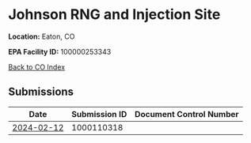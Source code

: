 # Johnson RNG and Injection Site

**Location:** Eaton, CO

**EPA Facility ID:** 100000253343

[Back to CO Index](../../index.md)

## Submissions

| Date | Submission ID | Document Control Number |
|------|--------------|-------------------------|
| [2024-02-12](submissions/1000110318.md) | 1000110318 |  |
